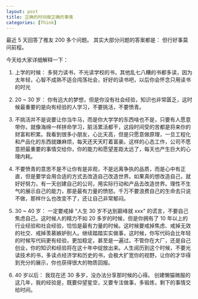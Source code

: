 ```yaml
---
layout: post
title: 正确的时间做正确的事情
categories: [Think]
---
```


最近 5 天回答了推友 200 多个问题。 其实大部分问题的答案都是： 但行好事莫问前程。

今天给大家详细解释一下：
1. 上学的时候： 多努力读书，不光读学校的书，其他乱七八糟的书都多读，因为太年轻，心智不成熟不适合闯荡社会，好好的读书吧，以后你会怀念只用读书的时光

2. 20 ~ 30 岁： 你有远大的梦想，但是你没有社会经验，知识也非常匮乏，这时候最重要的是向有经验的人学习，不要挑活，不要愤青。

3. 不挑活并不是说要让你当牛马，而是你大学学的东西啥也不是，只要有人愿意带你，就像海绵一样拼命学习，脏活累活都干，这段时间受的苦都是将来你的财富和积累。我看到很多小朋友，心比天高，但是只愿意做原理，一旦工程化和产品化的东西就嫌麻烦，每天还天天盯着富豪。这样的心态工作，公司不愿意把最重要的事情交给你，你的能力和愿望差距太远了，每天也产生巨大的心理内耗。

4. 不要愤青的意思不是不让你有是非观，不是远离争执的品质，而是心中有正直，但是要学会用合适的方式去改造自己改造世界。如果真的想改造自己，就好好努力，有一天创建自己的公司，用实际行动和产品去改造世界。理性不生气的展示自己的能力，那是最有力量的愤怒。千万不要浪费自己的生命去只说不做，那样什么也改变不了，还让自己非常郁闷。

5. 30 ~ 40 岁： 一定要戒掉 “人生 30 岁不达到巅峰就 xxx" 的谎言，不要自己焦虑自己。这时候人的精力不如 20 多岁的时候，但是你拥有了 10 年以上的行业经验和社会经验，恰恰是最有力量的时候。这时候要戒掉焦虑、戒掉无效的社交、戒掉羡慕嫉妒别人。继续踏踏实实做事，这时候，你写代码会比年轻的时候写代码更有经验，更加稳定，甚至是一遍过。不管你在大厂，还是自己创业，你的知识和经验将在这十年中绽放出来。人生阅历到这个时候，不要光读技术的书，多读点经济学和历史的书，会极大扩宽你的视野，让你的才华得到充分的展示，你也获得很大的物质回报。

6. 40 岁以后： 我现在还 30 多岁，没办法分享那时候的心得。 创建懒猫微服的这几年，我的经验是，既要仰望星空，又要专注做事，多锻炼，剩下的事情交给时间。
